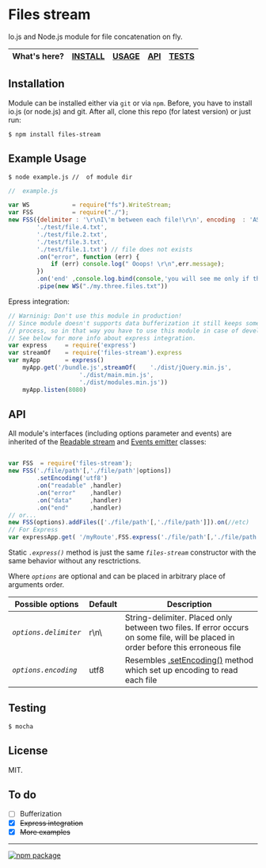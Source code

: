 # Files stream


Io.js and Node.js module for file concatenation on fly.


|What's here?| [INSTALL](#installation) | [USAGE](#example-usage) | [API](#api) |[TESTS](#testing)|
|---| --- | --- | ---|---|

## Installation

Module can be installed either via `git` or via `npm`.
Before, you have to install io.js (or node.js) and git. 
After all, clone this repo (for latest version) or just run:
```
$ npm install files-stream
```


## Example Usage

```
$ node example.js //  of module dir
```

```javascript
//  example.js

var WS            = require("fs").WriteStream;
var FSS           = require("./");
new FSS({delimiter : '\r\nI\'m between each file!\r\n', encoding  : 'ASCII'},
        './test/file.4.txt',
        './test/file.2.txt',
        './test/file.3.txt',
        './test/file.1.txt') // file does not exists
        .on("error", function (err) {
            if (err) console.log(" Ooops! \r\n",err.message);
        })
        .on('end' ,console.log.bind(console,'you will see me only if there has been occurred no errors '))
        .pipe(new WS("./my.three.files.txt"))

```
Epress integration:
```javascript
// Warninig: Don't use this module in production!
// Since module doesn't supports data bufferization it still keeps some troubles in files reading
// process, so in that way you have to use this module in case of development only.
// See below for more info about express integration.
var express     = require('express')
var streamOf    = require('files-stream').express
var myApp       = express()
    myApp.get('/bundle.js',streamOf(	'./dist/jQuery.min.js',
					'./dist/main.min.js',
					'./dist/modules.min.js'))
    myApp.listen(8080)

```


## API
All module's interfaces (including options parameter and events) are inherited
of the [Readable stream](https://iojs.org/api/stream.html#stream_class_stream_readable)
and [Events emitter](https://iojs.org/api/events.html) classes:

```javascript

var FSS  = require('files-stream');
new FSS('./file/path'[,'./file/path'|options])
        .setEncoding('utf8')
        .on("readable" ,handler)
        .on("error"    ,handler)
        .on("data"     ,handler)
        .on("end"      ,handler)
// or...
new FSS(options).addFiles(['./file/path'[,'./file/path']]).on(//etc)
// For Express
var expressApp.get( '/myRoute',FSS.express('./file/path'[,'./file/path'|options]))
```
Static *`.express()`* method is just the same *`files-stream`* constructor with the same behavior without any resctrictions. 

Where *`options`* are optional and can be placed in arbitrary place of arguments order.

|Possible options|Default|Description|
|--- |--- |--- |
|*`options.delimiter`* | r\n\ | String-delimiter. Placed only between two files. If error occurs on some file, will be placed in order before this erroneous file|
|*`options.encoding`*  | utf8 | Resembles [.setEncoding()](https://iojs.org/api/stream.html#stream_readable_setencoding_encoding) method which set up  encoding to read each file|

## Testing
`$ mocha`

## License
MIT.

## To do

- [ ]  Bufferization
- [x] ~~Express integration~~
- [x] ~~More examples~~

---
[![npm package](https://nodei.co/npm/files-stream.png?downloads=true&downloadRank=true&stars=true)](https://nodei.co/npm/files-stream/)

